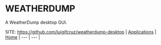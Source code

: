 # WEATHERDUMP

 A WeatherDump desktop GUI.

 SITE: https://github.com/luigifcruz/weatherdump-desktop
 | [Applications](https://portable-linux-apps.github.io/apps.html) | [Home](https://portable-linux-apps.github.io)
 | --- | --- |
